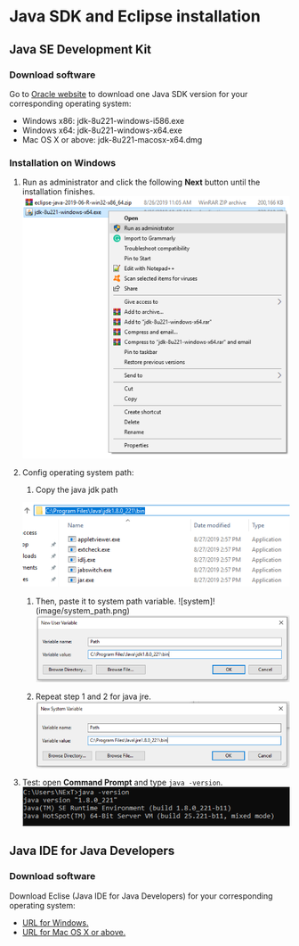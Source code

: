 # Java SDK and Eclipse installation
## Java SE Development Kit
### Download software
Go to [Oracle website](https://www.oracle.com/technetwork/java/javase/downloads/jdk8-downloads-2133151.html) to download one Java SDK version for your corresponding operating system:
* Windows x86: jdk-8u221-windows-i586.exe
* Windows x64: jdk-8u221-windows-x64.exe
* Mac OS X or above: jdk-8u221-macosx-x64.dmg
### Installation on Windows
1. Run as administrator and click the following **Next** button until the installation finishes.
![Run as administrator](image/run.png)
1. Config operating system path:
    1. Copy the java jdk path
    
    ![java jdk](image/jdk.png)
    
    1. Then, paste it to system path variable.
    ![system]!(image/system_path.png)
    ![variable path](image/system_path_sdk.png)
    
    1. Repeat step 1 and 2 for java jre.
    ![jre](image/system_path_jre.png)
1. Test: open **Command Prompt** and type `java -version`. 
![result](image/test.png)



## Java IDE for Java Developers
### Download software
Download Eclise (Java IDE for Java Developers) for your corresponding operating system:
* [URL for Windows.](https://www.eclipse.org/downloads/download.php?file=/technology/epp/downloads/release/2019-06/R/eclipse-java-2019-06-R-win32-x86_64.zip)
* [URL for Mac OS X or above.](https://www.eclipse.org/downloads/download.php?file=/technology/epp/downloads/release/2019-06/R/eclipse-java-2019-06-R-macosx-cocoa-x86_64.dmg)



